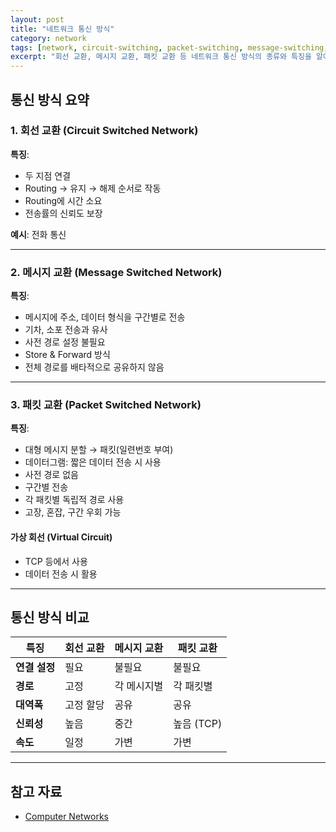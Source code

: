 ```yaml
---
layout: post
title: "네트워크 통신 방식"
category: network
tags: [network, circuit-switching, packet-switching, message-switching, tcp, communication]
excerpt: "회선 교환, 메시지 교환, 패킷 교환 등 네트워크 통신 방식의 종류와 특징을 알아봅니다."
---
```


## 통신 방식 요약

### 1. 회선 교환 (Circuit Switched Network)

**특징**:
- 두 지점 연결
- Routing → 유지 → 해제 순서로 작동
- Routing에 시간 소요
- 전송률의 신뢰도 보장

**예시**: 전화 통신

---

### 2. 메시지 교환 (Message Switched Network)

**특징**:
- 메시지에 주소, 데이터 형식을 구간별로 전송
- 기차, 소포 전송과 유사
- 사전 경로 설정 불필요
- Store & Forward 방식
- 전체 경로를 배타적으로 공유하지 않음

---

### 3. 패킷 교환 (Packet Switched Network)

**특징**:
- 대형 메시지 분할 → 패킷(일련번호 부여)
- 데이터그램: 짧은 데이터 전송 시 사용
- 사전 경로 없음
- 구간별 전송
- 각 패킷별 독립적 경로 사용
- 고장, 혼잡, 구간 우회 가능

#### 가상 회선 (Virtual Circuit)
- TCP 등에서 사용
- 데이터 전송 시 활용

---

## 통신 방식 비교

| 특징 | 회선 교환 | 메시지 교환 | 패킷 교환 |
|------|-----------|-------------|-----------|
| **연결 설정** | 필요 | 불필요 | 불필요 |
| **경로** | 고정 | 각 메시지별 | 각 패킷별 |
| **대역폭** | 고정 할당 | 공유 | 공유 |
| **신뢰성** | 높음 | 중간 | 높음 (TCP) |
| **속도** | 일정 | 가변 | 가변 |

---

## 참고 자료

- [Computer Networks](https://www.geeksforgeeks.org/computer-network-tutorials/)
